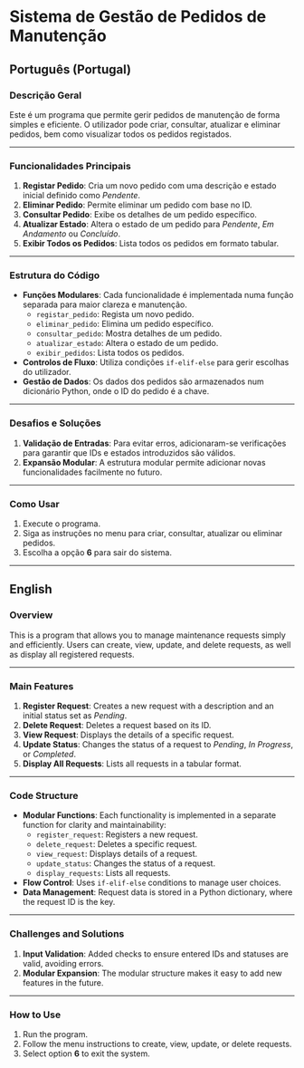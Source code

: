 # Sistema de Gestão de Pedidos de Manutenção

## Português (Portugal)

### Descrição Geral
Este é um programa que permite gerir pedidos de manutenção de forma simples e eficiente. O utilizador pode criar, consultar, atualizar e eliminar pedidos, bem como visualizar todos os pedidos registados.

---

### Funcionalidades Principais
1. **Registar Pedido**: Cria um novo pedido com uma descrição e estado inicial definido como *Pendente*.
2. **Eliminar Pedido**: Permite eliminar um pedido com base no ID.
3. **Consultar Pedido**: Exibe os detalhes de um pedido específico.
4. **Atualizar Estado**: Altera o estado de um pedido para *Pendente*, *Em Andamento* ou *Concluído*.
5. **Exibir Todos os Pedidos**: Lista todos os pedidos em formato tabular.

---

### Estrutura do Código
- **Funções Modulares**: Cada funcionalidade é implementada numa função separada para maior clareza e manutenção.
  - `registar_pedido`: Regista um novo pedido.
  - `eliminar_pedido`: Elimina um pedido específico.
  - `consultar_pedido`: Mostra detalhes de um pedido.
  - `atualizar_estado`: Altera o estado de um pedido.
  - `exibir_pedidos`: Lista todos os pedidos.
- **Controlos de Fluxo**: Utiliza condições `if-elif-else` para gerir escolhas do utilizador.
- **Gestão de Dados**: Os dados dos pedidos são armazenados num dicionário Python, onde o ID do pedido é a chave.

---

### Desafios e Soluções
1. **Validação de Entradas**: Para evitar erros, adicionaram-se verificações para garantir que IDs e estados introduzidos são válidos.
2. **Expansão Modular**: A estrutura modular permite adicionar novas funcionalidades facilmente no futuro.

---

### Como Usar
1. Execute o programa.
2. Siga as instruções no menu para criar, consultar, atualizar ou eliminar pedidos.
3. Escolha a opção **6** para sair do sistema.

---

## English

### Overview
This is a program that allows you to manage maintenance requests simply and efficiently. Users can create, view, update, and delete requests, as well as display all registered requests.

---

### Main Features
1. **Register Request**: Creates a new request with a description and an initial status set as *Pending*.
2. **Delete Request**: Deletes a request based on its ID.
3. **View Request**: Displays the details of a specific request.
4. **Update Status**: Changes the status of a request to *Pending*, *In Progress*, or *Completed*.
5. **Display All Requests**: Lists all requests in a tabular format.

---

### Code Structure
- **Modular Functions**: Each functionality is implemented in a separate function for clarity and maintainability:
  - `register_request`: Registers a new request.
  - `delete_request`: Deletes a specific request.
  - `view_request`: Displays details of a request.
  - `update_status`: Changes the status of a request.
  - `display_requests`: Lists all requests.
- **Flow Control**: Uses `if-elif-else` conditions to manage user choices.
- **Data Management**: Request data is stored in a Python dictionary, where the request ID is the key.

---

### Challenges and Solutions
1. **Input Validation**: Added checks to ensure entered IDs and statuses are valid, avoiding errors.
2. **Modular Expansion**: The modular structure makes it easy to add new features in the future.

---

### How to Use
1. Run the program.
2. Follow the menu instructions to create, view, update, or delete requests.
3. Select option **6** to exit the system.
